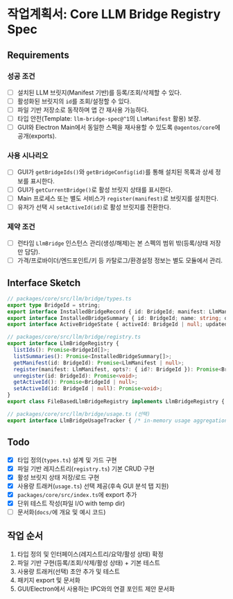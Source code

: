 # 작업계획서: Core LLM Bridge Registry Spec

## Requirements

### 성공 조건

- [ ] 설치된 LLM 브릿지(Manifest 기반)를 등록/조회/삭제할 수 있다.
- [ ] 활성화된 브릿지의 `id`를 조회/설정할 수 있다.
- [ ] 파일 기반 저장소로 동작하며 앱 간 재사용 가능하다.
- [ ] 타입 안전(Template: `llm-bridge-spec@^1`의 `LlmManifest` 활용) 보장.
- [ ] GUI와 Electron Main에서 동일한 스펙을 재사용할 수 있도록 `@agentos/core`에 공개(exports).

### 사용 시나리오

- [ ] GUI가 `getBridgeIds()`와 `getBridgeConfig(id)`를 통해 설치된 목록과 상세 정보를 표시한다.
- [ ] GUI가 `getCurrentBridge()`로 활성 브릿지 상태를 표시한다.
- [ ] Main 프로세스 또는 별도 서비스가 `register(manifest)`로 브릿지를 설치한다.
- [ ] 유저가 선택 시 `setActiveId(id)`로 활성 브릿지를 전환한다.

### 제약 조건

- [ ] 런타임 `LlmBridge` 인스턴스 관리(생성/해제)는 본 스펙의 범위 밖(등록/상태 저장만 담당).
- [ ] 가격/프로바이더/엔드포인트/키 등 카탈로그/환경설정 정보는 별도 모듈에서 관리.

## Interface Sketch

```typescript
// packages/core/src/llm/bridge/types.ts
export type BridgeId = string;
export interface InstalledBridgeRecord { id: BridgeId; manifest: LlmManifest; installedAt: Date }
export interface InstalledBridgeSummary { id: BridgeId; name: string; description: string; language: string }
export interface ActiveBridgeState { activeId: BridgeId | null; updatedAt: Date }

// packages/core/src/llm/bridge/registry.ts
export interface LlmBridgeRegistry {
  listIds(): Promise<BridgeId[]>;
  listSummaries(): Promise<InstalledBridgeSummary[]>;
  getManifest(id: BridgeId): Promise<LlmManifest | null>;
  register(manifest: LlmManifest, opts?: { id?: BridgeId }): Promise<BridgeId>;
  unregister(id: BridgeId): Promise<void>;
  getActiveId(): Promise<BridgeId | null>;
  setActiveId(id: BridgeId | null): Promise<void>;
}
export class FileBasedLlmBridgeRegistry implements LlmBridgeRegistry { /* file I/O */ }

// packages/core/src/llm/bridge/usage.ts (선택)
export interface LlmBridgeUsageTracker { /* in-memory usage aggregation */ }
```

## Todo

- [x] 타입 정의(`types.ts`) 설계 및 가드 구현
- [x] 파일 기반 레지스트리(`registry.ts`) 기본 CRUD 구현
- [x] 활성 브릿지 상태 저장/로드 구현
- [x] 사용량 트래커(`usage.ts`) 선택 제공(후속 GUI 분석 탭 지원)
- [x] `packages/core/src/index.ts`에 export 추가
- [x] 단위 테스트 작성(파일 I/O with temp dir)
- [ ] 문서화(`docs/`에 개요 및 예시 코드)

## 작업 순서

1. 타입 정의 및 인터페이스(레지스트리/요약/활성 상태) 확정
2. 파일 기반 구현(등록/조회/삭제/활성 상태) + 기본 테스트
3. 사용량 트래커(선택) 초안 추가 및 테스트
4. 패키지 export 및 문서화
5. GUI/Electron에서 사용하는 IPC와의 연결 포인트 제안 문서화
